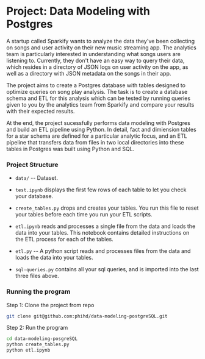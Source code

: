 # Project: Data Modeling with Postgres
A startup called Sparkify wants to analyze the data they've been collecting on songs and user activity on their new music streaming app. The analytics team is particularly interested in understanding what songs users are listening to. Currently, they don't have an easy way to query their data, which resides in a directory of JSON logs on user activity on the app, as well as a directory with JSON metadata on the songs in their app.

The project aims to create a Postgres database with tables designed to optimize queries on song play analysis. The task is to create a database schema and ETL for this analysis which can be tested by running queries given to you by the analytics team from Sparkify and compare your results with their expected results.

At the end, the project sucessfully performs data modeling with Postgres and build an ETL pipeline using Python. In detail, fact and dimiension tables for a star schema are defined for a particular analytic focus, and an ETL pipeline that transfers data from files in two local directories into these tables in Postgres was built using Python and SQL.

### Project Structure

  * `data/` -- Dataset.

  *  `test.ipynb` displays the first few rows of each table to let you check your database.
  
  * `create_tables.py` drops and creates your tables. You run this file to reset your tables before each time you run your ETL scripts.
  
  * `etl.ipynb` reads and processes a single file from the data and loads the data into your tables. This notebook contains detailed instructions on the ETL process for each of the tables.
  
  * `etl.py` -- A python script reads and processes files from the data and loads the data into your tables.
  
  * `sql-queries.py` contains all your sql queries, and is imported into the last three files above.
  
### Running the program
Step 1: Clone the project from repo
```bash
git clone git@github.com:phihd/data-modeling-postgreSQL.git
```
Step 2: Run the program
```bash
cd data-modeling-posgreSQL
python create_tables.py
python etl.ipynb
```
